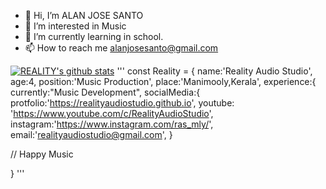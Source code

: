 - 👋 Hi, I’m ALAN JOSE SANTO  
- 👀 I’m interested in Music
- 🌱 I’m currently learning in school.
- 📫 How to reach me alanjosesanto@gmail.com

<!---
realityaudiostudio/realityaudiostudio is a ✨ special ✨ repository because its `README.md` (this file) appears on your GitHub profile.
You can click the Preview link to take a look at your changes.
--->
[![REALITY's github stats](https://github-readme-stats.vercel.app/api?username=realityaudiostudio)](https://github.com/realityaudiostudio/github-readme-stats)
'''
const Reality = {
  name:'Reality Audio Studio',
  age:4,
  position:'Music Production',
  place:'Manimooly,Kerala',
  experience:{
  currently:"Music Development",
  socialMedia:{
  protfolio:'https://realityaudiostudio.github.io',
  youtube: 'https://www.youtube.com/c/RealityAudioStudio',
  instagram:'https://www.instagram.com/ras_mly/',
  email:'realityaudiostudio@gmail.com',
  }
  
  // Happy Music
 

}
'''
